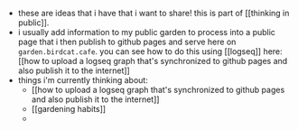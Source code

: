 - these are ideas that i have that i want to share! this is part of [[thinking in public]].
- i usually add information to my public garden to process into a public page that i then publish to github pages and serve here on `garden.birdcat.cafe`. you can see how to do this using [[logseq]] here: [[how to upload a logseq graph that's synchronized to github pages and also publish it to the internet]]
- things i'm currently thinking about:
	- [[how to upload a logseq graph that's synchronized to github pages and also publish it to the internet]]
	- [[gardening habits]]
	-